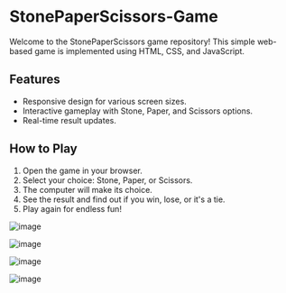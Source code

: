 # StonePaperScissors-Game

Welcome to the StonePaperScissors game repository! This simple web-based game is implemented using HTML, CSS, and JavaScript.

## Features

- Responsive design for various screen sizes.
- Interactive gameplay with Stone, Paper, and Scissors options.
- Real-time result updates.

## How to Play

1. Open the game in your browser.
2. Select your choice: Stone, Paper, or Scissors.
3. The computer will make its choice.
4. See the result and find out if you win, lose, or it's a tie.
5. Play again for endless fun!

![image](https://github.com/avanigupta06/StonePaperScissors-Game/assets/138049609/015a1584-d4c2-4f50-9c94-6e63b53958b7)

![image](https://github.com/avanigupta06/StonePaperScissors-Game/assets/138049609/b13fc524-0c4a-45e7-85a9-79cb4528c5d1)

![image](https://github.com/avanigupta06/StonePaperScissors-Game/assets/138049609/b9db0d33-a153-4b09-9971-11c0febeed2c)

![image](https://github.com/avanigupta06/StonePaperScissors-Game/assets/138049609/e761e561-f66e-4e4b-91d7-62ecd67777f4)

